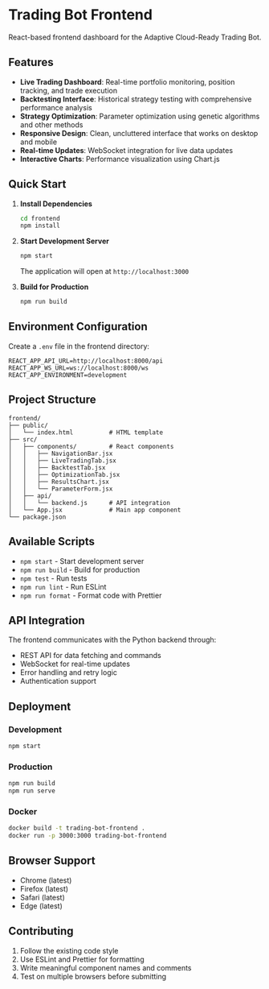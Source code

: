 # Trading Bot Frontend

React-based frontend dashboard for the Adaptive Cloud-Ready Trading Bot.

## Features

- **Live Trading Dashboard**: Real-time portfolio monitoring, position tracking, and trade execution
- **Backtesting Interface**: Historical strategy testing with comprehensive performance analysis
- **Strategy Optimization**: Parameter optimization using genetic algorithms and other methods
- **Responsive Design**: Clean, uncluttered interface that works on desktop and mobile
- **Real-time Updates**: WebSocket integration for live data updates
- **Interactive Charts**: Performance visualization using Chart.js

## Quick Start

1. **Install Dependencies**
   ```bash
   cd frontend
   npm install
   ```

2. **Start Development Server**
   ```bash
   npm start
   ```
   The application will open at `http://localhost:3000`

3. **Build for Production**
   ```bash
   npm run build
   ```

## Environment Configuration

Create a `.env` file in the frontend directory:

```env
REACT_APP_API_URL=http://localhost:8000/api
REACT_APP_WS_URL=ws://localhost:8000/ws
REACT_APP_ENVIRONMENT=development
```

## Project Structure

```
frontend/
├── public/
│   └── index.html          # HTML template
├── src/
│   ├── components/         # React components
│   │   ├── NavigationBar.jsx
│   │   ├── LiveTradingTab.jsx
│   │   ├── BacktestTab.jsx
│   │   ├── OptimizationTab.jsx
│   │   ├── ResultsChart.jsx
│   │   └── ParameterForm.jsx
│   ├── api/
│   │   └── backend.js      # API integration
│   └── App.jsx             # Main app component
└── package.json
```

## Available Scripts

- `npm start` - Start development server
- `npm run build` - Build for production
- `npm test` - Run tests
- `npm run lint` - Run ESLint
- `npm run format` - Format code with Prettier

## API Integration

The frontend communicates with the Python backend through:
- REST API for data fetching and commands
- WebSocket for real-time updates
- Error handling and retry logic
- Authentication support

## Deployment

### Development
```bash
npm start
```

### Production
```bash
npm run build
npm run serve
```

### Docker
```bash
docker build -t trading-bot-frontend .
docker run -p 3000:3000 trading-bot-frontend
```

## Browser Support

- Chrome (latest)
- Firefox (latest)
- Safari (latest)
- Edge (latest)

## Contributing

1. Follow the existing code style
2. Use ESLint and Prettier for formatting
3. Write meaningful component names and comments
4. Test on multiple browsers before submitting